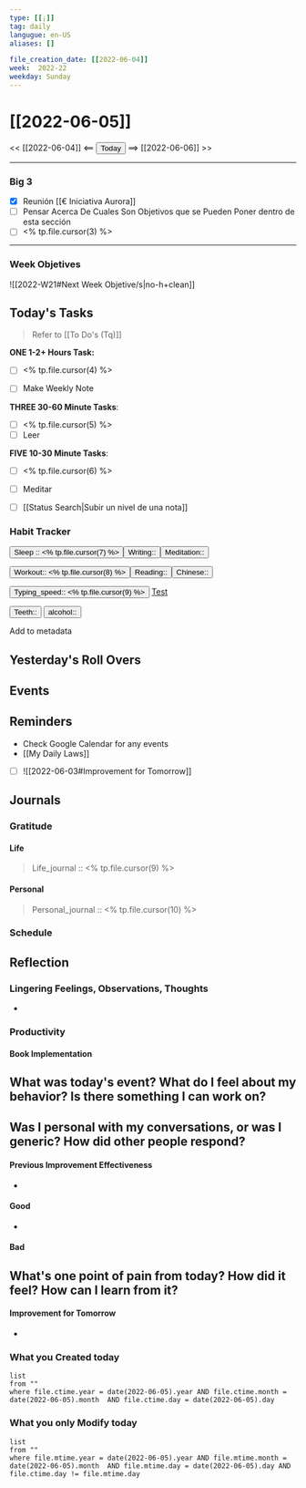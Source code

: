 ```yaml
---
type: [[¡]]
tag: daily
langugue: en-US
aliases: []

file_creation_date: [[2022-06-04]]
week:  2022-22
weekday: Sunday
---
```


# [[2022-06-05]]
<< [[2022-06-04]] <== <button class="date_button_today">Today</button> ==> [[2022-06-06]] >>

---
### Big 3
- [x] Reunión [[€ Iniciativa Aurora]]
- [ ] Pensar Acerca De Cuales Son Objetivos que se Pueden Poner dentro de esta sección 
- [ ] <% tp.file.cursor(3) %>

---
### Week Objetives 
![[2022-W21#Next Week Objetive/s|no-h+clean]]
## Today's Tasks
> Refer to [[To Do's (Tq)]]

**ONE 1-2+ Hours Task:**
- [ ] <% tp.file.cursor(4) %>
- [ ] Make Weekly Note



**THREE 30-60 Minute Tasks**:
- [ ] <% tp.file.cursor(5) %>
- [ ] Leer 

**FIVE 10-30 Minute Tasks**:
- [ ] <% tp.file.cursor(6) %>
- [ ] Meditar
- [ ] [[Status Search|Subir un nivel de una nota]] 


### Habit Tracker


<button class="date_button_today">Sleep :: <% tp.file.cursor(7) %></button><button class="date_button_today">Writing:: </button><button class="date_button_today">Meditation:: </button>

<button class="date_button_today">Workout:: <% tp.file.cursor(8) %></button><button class="date_button_today">Reading:: </button><button class="date_button_today">Chinese:: </button>

<button class="date_button_today">Typing_speed:: 
<% tp.file.cursor(9) %></button>
[Test](https://10fastfingers.com/typing-test/english)

<button class="date_button_today"> Teeth:: </button>
<button class="date_button_today"> alcohol:: </button>

Add to metadata


## Yesterday's Roll Overs

## Events 

## Reminders
- Check Google Calendar for any events
- [[My Daily Laws]]
- [ ] ![[2022-06-03#Improvement for Tomorrow]]
## Journals
### Gratitude
#### Life
>  Life_journal :: <% tp.file.cursor(9) %>
#### Personal
>  Personal_journal :: <% tp.file.cursor(10) %>



### Schedule

## Reflection
### Lingering Feelings, Observations, Thoughts
- 
### Productivity
#### Book Implementation
**What was today's event? What do I feel about my behavior? Is there something I can work on?**
- 
**Was I personal with my conversations, or was I generic? How did other people respond?**
- 
#### Previous Improvement Effectiveness 
- 
#### Good
- 
#### Bad
**What's one point of pain from today? How did it feel? How can I learn from it?**
- 
#### Improvement for Tomorrow
- 


### What you Created today
```dataview
list
from ""
where file.ctime.year = date(2022-06-05).year AND file.ctime.month = date(2022-06-05).month  AND file.ctime.day = date(2022-06-05).day 
```

### What you only Modify today
```dataview
list
from ""
where file.mtime.year = date(2022-06-05).year AND file.mtime.month = date(2022-06-05).month  AND file.mtime.day = date(2022-06-05).day AND file.ctime.day != file.mtime.day
```

